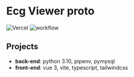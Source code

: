 # Ecg Viewer proto

![Vercel](https://vercelbadge.vercel.app/api/zaiyou12/ecg-viewer-proto) ![workflow](https://github.com/zaiyou12/ecg-viewer-proto/actions/workflows/node.js.yml/badge.svg)

## Projects

- **back-end**: python 3.10, pipenv, pymysql
- **front-end**: vue 3, vite, typescript, tailwindcss
